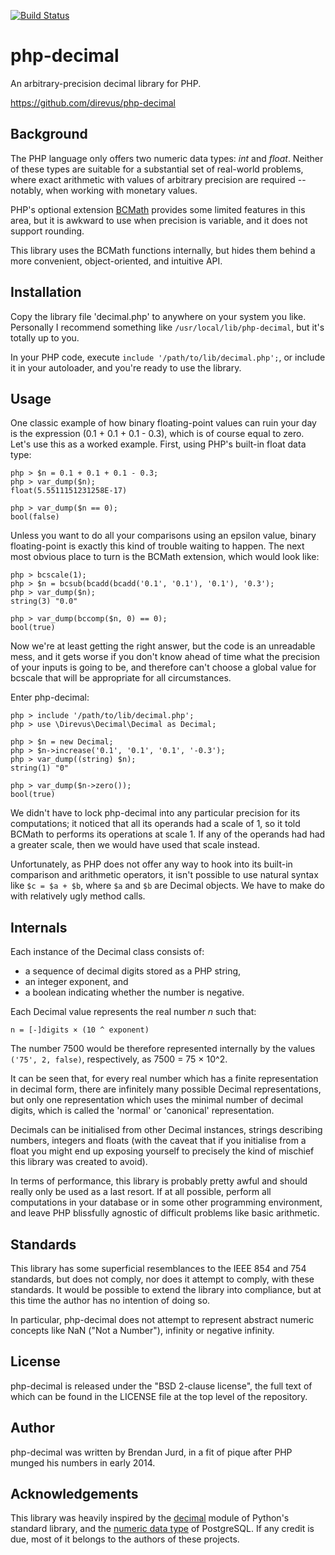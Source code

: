 [![Build Status](https://travis-ci.org/direvus/php-decimal.png?branch=master)](https://travis-ci.org/direvus/php-decimal)

php-decimal
===========

An arbitrary-precision decimal library for PHP.

https://github.com/direvus/php-decimal

Background
----------

The PHP language only offers two numeric data types: *int* and *float*.
Neither of these types are suitable for a substantial set of real-world
problems, where exact arithmetic with values of arbitrary precision are
required -- notably, when working with monetary values.

PHP's optional extension [BCMath][1] provides some limited features in this
area, but it is awkward to use when precision is variable, and it does not
support rounding.

This library uses the BCMath functions internally, but hides them behind a more
convenient, object-oriented, and intuitive API.

Installation
------------

Copy the library file 'decimal.php' to anywhere on your system you like.
Personally I recommend something like `/usr/local/lib/php-decimal`, but it's
totally up to you.

In your PHP code, execute `include '/path/to/lib/decimal.php';`, or include it
in your autoloader, and you're ready to use the library.

Usage
-----

One classic example of how binary floating-point values can ruin your day is
the expression (0.1 + 0.1 + 0.1 - 0.3), which is of course equal to zero.
Let's use this as a worked example.  First, using PHP's built-in float data
type:

    php > $n = 0.1 + 0.1 + 0.1 - 0.3;
    php > var_dump($n);
    float(5.5511151231258E-17)
    
    php > var_dump($n == 0);
    bool(false)

Unless you want to do all your comparisons using an epsilon value, binary
floating-point is exactly this kind of trouble waiting to happen.  The next
most obvious place to turn is the BCMath extension, which would look like:

    php > bcscale(1);
    php > $n = bcsub(bcadd(bcadd('0.1', '0.1'), '0.1'), '0.3');
    php > var_dump($n);
    string(3) "0.0"
    
    php > var_dump(bccomp($n, 0) == 0);
    bool(true)

Now we're at least getting the right answer, but the code is an unreadable
mess, and it gets worse if you don't know ahead of time what the precision of
your inputs is going to be, and therefore can't choose a global value for
bcscale that will be appropriate for all circumstances.

Enter php-decimal:

    php > include '/path/to/lib/decimal.php';
    php > use \Direvus\Decimal\Decimal as Decimal;
    
    php > $n = new Decimal;
    php > $n->increase('0.1', '0.1', '0.1', '-0.3');
    php > var_dump((string) $n);
    string(1) "0"
    
    php > var_dump($n->zero());
    bool(true)

We didn't have to lock php-decimal into any particular precision for its
computations; it noticed that all its operands had a scale of 1, so it told
BCMath to performs its operations at scale 1.  If any of the operands had had a
greater scale, then we would have used that scale instead.

Unfortunately, as PHP does not offer any way to hook into its built-in
comparison and arithmetic operators, it isn't possible to use natural syntax
like `$c = $a + $b`, where `$a` and `$b` are Decimal objects.  We have to make
do with relatively ugly method calls.

Internals
---------

Each instance of the Decimal class consists of:

  * a sequence of decimal digits stored as a PHP string,
  * an integer exponent, and
  * a boolean indicating whether the number is negative.

Each Decimal value represents the real number *n* such that:

    n = [-]digits × (10 ^ exponent)

The number 7500 would be therefore represented internally by the values
`('75', 2, false)`, respectively, as 7500 = 75 × 10^2.

It can be seen that, for every real number which has a finite representation in
decimal form, there are infinitely many possible Decimal representations, but
only one representation which uses the minimal number of decimal digits, which
is called the 'normal' or 'canonical' representation.

Decimals can be initialised from other Decimal instances, strings describing
numbers, integers and floats (with the caveat that if you initialise from a
float you might end up exposing yourself to precisely the kind of mischief this
library was created to avoid).

In terms of performance, this library is probably pretty awful and should
really only be used as a last resort.  If at all possible, perform all
computations in your database or in some other programming environment, and
leave PHP blissfully agnostic of difficult problems like basic arithmetic.

Standards
---------

This library has some superficial resemblances to the IEEE 854 and 754
standards, but does not comply, nor does it attempt to comply, with these
standards.  It would be possible to extend the library into compliance, but at
this time the author has no intention of doing so.

In particular, php-decimal does not attempt to represent abstract numeric
concepts like NaN ("Not a Number"), infinity or negative infinity.

License
-------

php-decimal is released under the "BSD 2-clause license", the full text of
which can be found in the LICENSE file at the top level of the repository.

Author
------

php-decimal was written by Brendan Jurd, in a fit of pique after PHP munged his
numbers in early 2014.

Acknowledgements
----------------

This library was heavily inspired by the [decimal][2] module of Python's
standard library, and the [numeric data type][3] of PostgreSQL.  If any credit
is due, most of it belongs to the authors of these projects.

  [1]: http://au2.php.net/manual/en/book.bc.php
  [2]: http://docs.python.org/2/library/decimal.html
  [3]: http://www.postgresql.org/docs/current/static/datatype-numeric.html#DATATYPE-NUMERIC-DECIMAL

